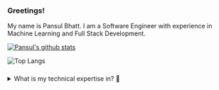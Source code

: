 ### Greetings!

My name is Pansul Bhatt. I am a Software Engineer with experience in Machine Learning and Full Stack Development.




[![Pansul's github stats](https://github-readme-stats.vercel.app/api?username=PansulBhatt&show_icons=true&theme=monokai)](https://github.com/PansulBhatt/github-readme-stats)


![Top Langs](https://github-readme-stats.vercel.app/api/top-langs/?username=PansulBhatt&theme=tokyonight)


<h3></h3>
<details>
  <summary>What is my technical expertise in? 👨</summary>
  <pre>
    - Programming Languages: (Proficient) Python, JavaScript, HTML, CSS; (Familiar) Java, C, C++, R, PHP
    - Libraries & Frameworks: Django, Flask, React, Angular, NumPy, Pandas, Scikit-learn, NLTK, TensorFlow, Spark, Kafka, Docker, Node.js
    - Databases: MySQL, Firebase, Redis, MongoDB, SQLite, MariaDB, Postgres
    - Cloud Certifications: AWS Business Professional, AWS Technical Professional
    - Coursera Certifications: The Data Scientist’s Toolbox, Data Science in Python, Neural Networks and Deep Learning
    - Version Control - GIT, SVN 
  </pre>
</details>

<!--
**PansulBhatt/PansulBhatt** is a ✨ _special_ ✨ repository because its `README.md` (this file) appears on your GitHub profile.

Here are some ideas to get you started:

- 🔭 I’m currently working on ...
- 🌱 I’m currently learning ...
- 👯 I’m looking to collaborate on ...
- 🤔 I’m looking for help with ...
- 💬 Ask me about ...
- 📫 How to reach me: ...
- 😄 Pronouns: ...
- ⚡ Fun fact: ...
-->
